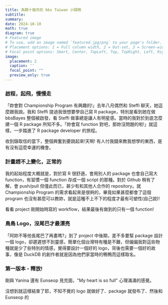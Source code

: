 ```yaml
---
title: 為期十個月的 bbs Taiwan 小探險
subtitle: 
summary: 
date: 2024-10-10
math: true
diagram: true
# Featured image
# To use, add an image named `featured.jpg/png` to your page's folder.
# Placement options: 1 = Full column width, 2 = Out-set, 3 = Screen-width
# Focal point options: Smart, Center, TopLeft, Top, TopRight, Left, Right, BottomLeft, Bottom, BottomRight
image:
  placement: 2
  caption: ''
  focal_point: ""
  preview_only: true
---
```


### 啟程，起飛，慢慢走

「妳會對 Championship Program 有興趣的!」去年八月偶然和 Steffi 聊天，她這麼跟我說。我和 Steffi 提過我很想要學自己寫 R package，特別是看到她在做 bbsBayes 整個被啟發，看 Steffi 做事總是讓人有明星感。當時的我對於到底怎麼建一個 R package 所知不多。「妳會寫 function 對吧，那妳沒問題的啦!」就這樣，一步踏進了 R package developer 的旅程。

收到錄取信的當下，整個興奮到要跳起來!天啊! 有人付我錢來教我想學的東西，是有沒有這麼幸運的機會。



### 計畫趕不上變化，正常的

我的起始程度大概就是，對於寫 R 很舒適，會用別人的 package 也會自己寫大 function，有習慣一個 function 存成一個 script 的那種。對於 Github 稍有了解，會 push/pull 但僅此而已，甚少有和其他人合作的 repository。就 Championship Program 的需求看起來是很夠的，畢竟如果甚麼都會了這個 program 也沒有甚麼可以教妳，就是這種不上不下的程度才最有可塑性(自己說)! 

看看 project 剛開始時寫的 workflow，結果最後有做到的只有一個 function!


### 鳥鳥 Logo，沒尾巴才最漂亮

「阿妳不等他長尾巴了再畫嗎?」到了 project 中後期，差不多要幫 package 設計一個 logo，卻遲遲想不到靈感，簡單化個台灣特有種是不難，但偏偏我對這些物種就是少了些特別的情感，覺得要設計一個好的 logo，背後也需要一個好的故事，像是 DuckDB 的創作者就是因為他們家當時的鴨鴨而這樣取名。




### 第一版本 - 釋放!





剛與 Yanina 還有 Eunseop 見完面，"My heart is so full" 心理滿滿的感覺。

沒想到就這樣結束了耶，不知不覺的 logo 就做好了、package 就發布了、然後和 Eunseop 的
